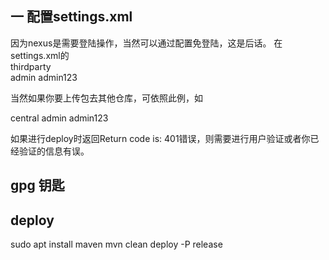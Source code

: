 ## 一 配置settings.xml
 
因为nexus是需要登陆操作，当然可以通过配置免登陆，这是后话。
在settings.xml的<servers></servers>
<server>   
<id>thirdparty</id>   
<username>admin</username>
<password>admin123</password>   
</server>
 
当然如果你要上传包去其他仓库，可依照此例，如
 
<server>   
<id>central</id>   
<username>admin</username>   
<password>admin123</password>   
</server>
 
如果进行deploy时返回Return code is: 401错误，则需要进行用户验证或者你已经验证的信息有误。

## gpg 钥匙

## deploy
sudo apt install maven
mvn clean deploy -P release
